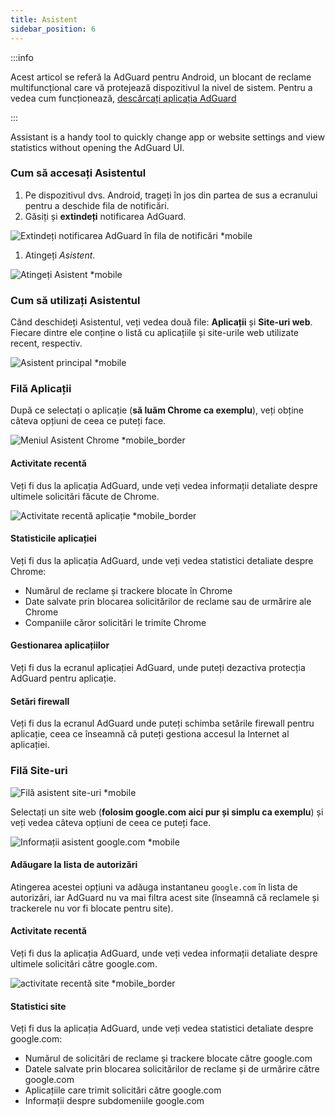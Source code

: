 ```yaml
---
title: Asistent
sidebar_position: 6
---
```


:::info

Acest articol se referă la AdGuard pentru Android, un blocant de reclame multifuncțional care vă protejează dispozitivul la nivel de sistem. Pentru a vedea cum funcționează, [descărcați aplicația AdGuard](https://agrd.io/download-kb-adblock)

:::

Assistant is a handy tool to quickly change app or website settings and view statistics without opening the AdGuard UI.

### Cum să accesați Asistentul

1. Pe dispozitivul dvs. Android, trageți în jos din partea de sus a ecranului pentru a deschide fila de notificări.
2. Găsiți și **extindeți** notificarea AdGuard.

![Extindeți notificarea AdGuard în fila de notificări \*mobile](https://cdn.adtidy.org/blog/new/jkksbhassistant-shade.png)

1. Atingeți _Asistent_.

![Atingeți Asistent \*mobile](https://cdn.adtidy.org/blog/new/1qvlhassistant-tap-assistant.jpg)

### Cum să utilizați Asistentul

Când deschideți Asistentul, veți vedea două file: **Aplicații** și **Site-uri web**. Fiecare dintre ele conține o listă cu aplicațiile și site-urile web utilizate recent, respectiv.

![Asistent principal \*mobile](https://cdn.adtidy.org/blog/new/i5mljAssistant-main.jpg)

### Filă Aplicații

După ce selectați o aplicație (**să luăm Chrome ca exemplu**), veți obține câteva opțiuni de ceea ce puteți face.

![Meniul Asistent Chrome \*mobile_border](https://cdn.adtidy.org/blog/new/e1sr4Chrome-assistant.jpg)

#### Activitate recentă

Veți fi dus la aplicația AdGuard, unde veți vedea informații detaliate despre ultimele solicitări făcute de Chrome.

![Activitate recentă aplicație \*mobile_border](https://cdn.adtidy.org/blog/new/66hpechrome-recent-activity.png)

#### Statisticile aplicației

Veți fi dus la aplicația AdGuard, unde veți vedea statistici detaliate despre Chrome:

- Numărul de reclame și trackere blocate în Chrome
- Date salvate prin blocarea solicitărilor de reclame sau de urmărire ale Chrome
- Companiile căror solicitări le trimite Chrome

#### Gestionarea aplicațiilor

Veți fi dus la ecranul aplicației AdGuard, unde puteți dezactiva protecția AdGuard pentru aplicație.

#### Setări firewall

Veți fi dus la ecranul AdGuard unde puteți schimba setările firewall pentru aplicație, ceea ce înseamnă că puteți gestiona accesul la Internet al aplicației.

### Filă Site-uri

![Filă asistent site-uri \*mobile](https://cdn.adtidy.org/blog/new/74y9rAssistant-websites.jpg)

Selectați un site web (**folosim google.com aici pur și simplu ca exemplu**) și veți vedea câteva opțiuni de ceea ce puteți face.

![Informații asistent google.com \*mobile](https://cdn.adtidy.org/blog/new/tht0tgoogle-com-assistant.jpg)

#### Adăugare la lista de autorizări

Atingerea acestei opțiuni va adăuga instantaneu `google.com` în lista de autorizări, iar AdGuard nu va mai filtra acest site (înseamnă că reclamele și trackerele nu vor fi blocate pentru site).

#### Activitate recentă

Veți fi dus la aplicația AdGuard, unde veți vedea informații detaliate despre ultimele solicitări către google.com.

![activitate recentă site \*mobile_border](https://cdn.adtidy.org/blog/new/xq7f3assistant-website-recent-activity.png)

#### Statistici site

Veți fi dus la aplicația AdGuard, unde veți vedea statistici detaliate despre google.com:

- Numărul de solicitări de reclame și trackere blocate către google.com
- Datele salvate prin blocarea solicitărilor de reclame și de urmărire către google.com
- Aplicațiile care trimit solicitări către google.com
- Informații despre subdomeniile google.com
